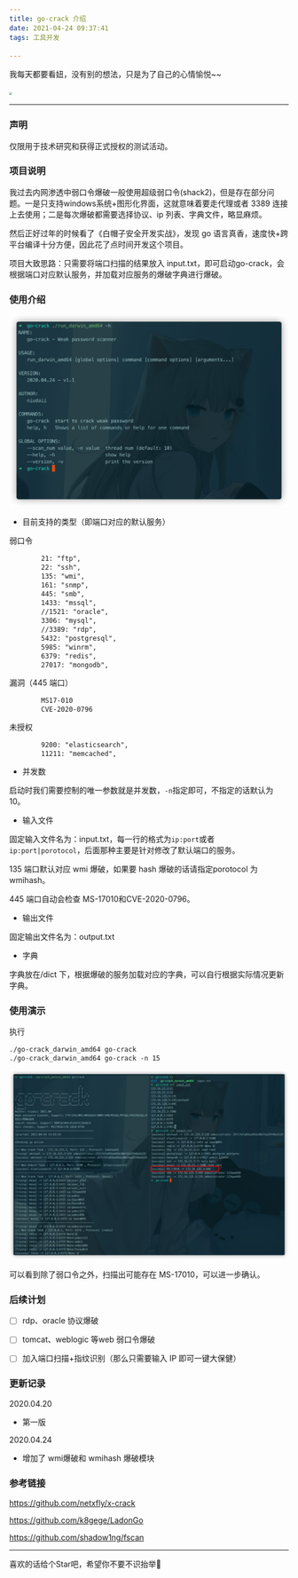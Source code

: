 ```yaml
---
title: go-crack 介绍
date: 2021-04-24 09:37:41
tags: 工具开发

---
```


我每天都要看妞，没有别的想法，只是为了自己的心情愉悦~~

<!--more-->

<img src="https://tva1.sinaimg.cn/large/008i3skNly1gpulclcazbj30o015cnpd.jpg" style="zoom:30%;" />

---

### 声明

仅限用于技术研究和获得正式授权的测试活动。

### 项目说明

我过去内网渗透中弱口令爆破一般使用超级弱口令(shack2)，但是存在部分问题。一是只支持windows系统+图形化界面，这就意味着要走代理或者 3389 连接上去使用；二是每次爆破都需要选择协议、ip 列表、字典文件，略显麻烦。

然后正好过年的时候看了《白帽子安全开发实战》，发现 go 语言真香，速度快+跨平台编译十分方便，因此花了点时间开发这个项目。

项目大致思路：只需要将端口扫描的结果放入 input.txt，即可启动go-crack，会根据端口对应默认服务，并加载对应服务的爆破字典进行爆破。

### 使用介绍

![](images/008i3skNly1gpuu4bn73tj312u0qona7-20210424150635645.jpg)

- 目前支持的类型（即端口对应的默认服务）

弱口令

```
		21: "ftp",
		22: "ssh",
		135: "wmi",
		161: "snmp",
		445: "smb",
		1433: "mssql",
		//1521: "oracle",
		3306: "mysql",
		//3389: "rdp",
		5432: "postgresql",
		5985: "winrm",
		6379: "redis",
		27017: "mongodb",
```

漏洞（445 端口）

```
		MS17-010
		CVE-2020-0796
```

未授权

```
		9200: "elasticsearch",
		11211: "memcached",
```

- 并发数

启动时我们需要控制的唯一参数就是并发数，`-n`指定即可，不指定的话默认为 10。

- 输入文件

固定输入文件名为：input.txt，每一行的格式为`ip:port`或者`ip:port|porotocol`，后面那种主要是针对修改了默认端口的服务。

135 端口默认对应 wmi 爆破，如果要 hash 爆破的话请指定porotocol 为 wmihash。

445 端口自动会检查 MS-17010和CVE-2020-0796。

- 输出文件

固定输出文件名为：output.txt

- 字典

字典放在/dict 下，根据爆破的服务加载对应的字典，可以自行根据实际情况更新字典。

### 使用演示

执行

```
./go-crack_darwin_amd64 go-crack
./go-crack_darwin_amd64 go-crack -n 15
```

![](images/008i3skNly1gpuu2jwqsxj318c0u0npd.jpg)

可以看到除了弱口令之外，扫描出可能存在 MS-17010，可以进一步确认。

### 后续计划

- [ ] rdp、oracle 协议爆破

- [ ] tomcat、weblogic 等web 弱口令爆破
- [ ] 加入端口扫描+指纹识别（那么只需要输入 IP 即可一键大保健）

### 更新记录

2020.04.20

- 第一版

2020.04.24

- 增加了 wmi爆破和 wmihash 爆破模块

### 参考链接

https://github.com/netxfly/x-crack

https://github.com/k8gege/LadonGo

https://github.com/shadow1ng/fscan

---

喜欢的话给个Star吧，希望你不要不识抬举🐶

